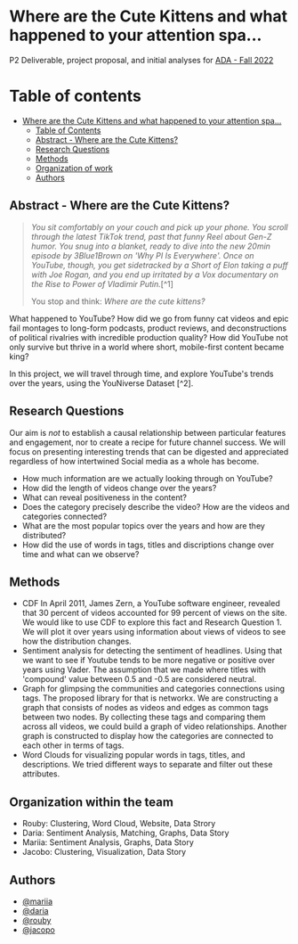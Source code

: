 # Where are the Cute Kittens and what happened to your attention spa...
P2 Deliverable, project proposal, and initial analyses for [ADA - Fall 2022](https://dlab.epfl.ch/teaching/fall2022/cs401/projects/)

# Table of contents

- [Where are the Cute Kittens and what happened to your attention spa...](#where-are-the-cute-kittens-and-what-happened-to-your-attention-spa)
  - [Table of Contents](#table-of-contents)
  - [Abstract - Where are the Cute Kittens?](#abstract---where-are-the-cute-kittens)
  - [Research Questions](#research-question)
  - [Methods](#methods)
  - [Organization of work](#organization-of-work)
  - [Authors](#authors)


## Abstract - Where are the Cute Kittens? 

> *You sit comfortably on your couch and pick up your phone.*
> *You scroll through the latest TikTok trend, past that funny Reel about Gen-Z humor. You snug into a blanket, ready to dive into the new 20min episode by 3Blue1Brown on 'Why PI Is Everywhere'. Once on YouTube, though, you get sidetracked by a Short of Elon taking a puff with Joe Rogan, and you end up irritated by a Vox documentary on the Rise to Power of Vladimir Putin.*[^1]
> 
> You stop and think: *Where are the cute kittens?*

What happened to YouTube? How did we go from funny cat videos and epic fail montages to long-form podcasts, product reviews, and deconstructions of political rivalries with incredible production quality? How did YouTube not only survive but thrive in a world where short, mobile-first content became king?

In this project, we will travel through time, and explore YouTube's trends over the years, using the YouNiverse Dataset [^2].

## Research Questions
Our aim is *not* to establish a causal relationship between particular features and engagement, nor to create a recipe for future channel success. We will focus on presenting interesting trends that can be digested and appreciated regardless of how intertwined Social media as a whole has become.
- How much information are we actually looking through on YouTube? 
- How did the length of videos change over the years?
- What can reveal positiveness in the content?
- Does the category precisely describe the video? How are the videos and categories connected?
- What are the most popular topics over the years and how are they distributed?
- How did the use of words in tags, titles and discriptions change over time and what can we observe?

## Methods
- CDF
In April 2011, James Zern, a YouTube software engineer, revealed that 30 percent of videos accounted for 99 percent of views on the site. We would like to use CDF to explore this fact and Research Question 1. We will plot it over years using information about views of videos to see how the distribution changes.
- Sentiment analysis for detecting the sentiment of headlines.
Using that we want to see if Youtube tends to be more negative or positive over years using Vader. The assumption that we made where titles with 'compound' value between 0.5 and -0.5 are considered neutral.
- Graph for glimpsing the communities and categories connections using tags.
The proposed library for that is networkx. We are constructing a graph that consists of nodes as videos and edges as common tags between two nodes. By collecting these tags and comparing them across all videos, we could build a graph of video relationships.
Another graph is constructed to display how the categories are connected to each other in terms of tags. 
- Word Clouds for visualizing popular words in tags, titles, and descriptions.
We tried different ways to separate and filter out these attributes.
## Organization within the team
- Rouby: Clustering, Word Cloud, Website, Data Strory
- Daria: Sentiment Analysis, Matching, Graphs, Data Story
- Mariia: Sentiment Analysis, Graphs, Data Story
- Jacobo: Clustering, Visualization, Data Story
## Authors
- [@mariia](https://github.com/mariiavidmuk)
- [@daria](https://github.com/dariayakovchuk)
- [@rouby](https://github.com/ahmadelrouby)
- [@jacopo](https://github.com/Ciacco99)

